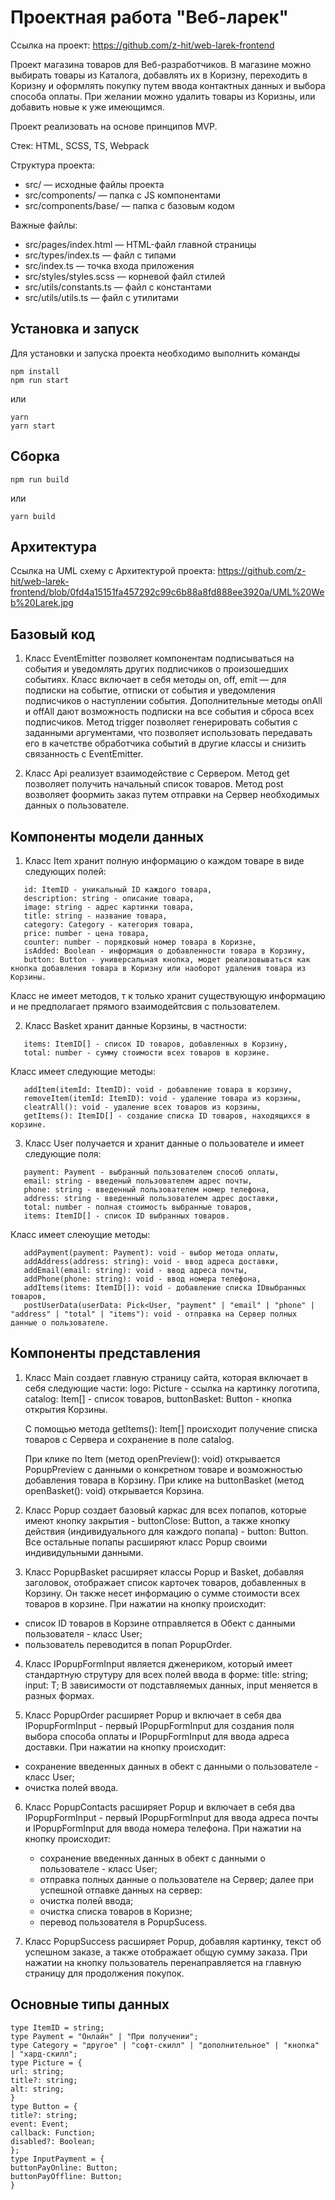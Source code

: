 # Проектная работа "Веб-ларек"

Ссылка на проект: https://github.com/z-hit/web-larek-frontend

Проект магазина товаров для Веб-разработчиков. В магазине можно выбирать товары из Каталога, добавлять их в Коризну, переходить в Коризну и оформлять покупку путем ввода контактных данных и выбора способа оплаты. При желании можно удалить товары из Коризны, или добавить новые к уже имеющимся.

Проект реализовать на основе принципов MVP.

Стек: HTML, SCSS, TS, Webpack

Структура проекта:

- src/ — исходные файлы проекта
- src/components/ — папка с JS компонентами
- src/components/base/ — папка с базовым кодом

Важные файлы:

- src/pages/index.html — HTML-файл главной страницы
- src/types/index.ts — файл с типами
- src/index.ts — точка входа приложения
- src/styles/styles.scss — корневой файл стилей
- src/utils/constants.ts — файл с константами
- src/utils/utils.ts — файл с утилитами

## Установка и запуск

Для установки и запуска проекта необходимо выполнить команды

```
npm install
npm run start
```

или

```
yarn
yarn start
```

## Сборка

```
npm run build
```

или

```
yarn build
```

## Архитектура

Ссылка на UML схему с Архитектурой проекта:
https://github.com/z-hit/web-larek-frontend/blob/0fd4a15151fa457292c99c6b88a8fd888ee3920a/UML%20Web%20Larek.jpg

## Базовый код

1. Класс EventEmitter позволяет компонентам подписываться на события и уведомлять других подписчиков о произошедших событиях.
   Класс включает в себя методы on, off, emit — для подписки на событие, отписки от события и уведомления подписчиков о наступлении события.
   Дополнительные методы onAll и offAll дают возможность подписки на все события и сброса всех
   подписчиков.
   Метод trigger позволяет генерировать события с заданными аргументами, что позволяет использовать передавать его в качетстве обработчика событий в другие классы и снизить связанность с EventEmitter.

2. Класс Api реализует взаимодействие с Сервером.
   Метод get позволяет получить начальный список товаров.
   Метод post возволяет фоормить заказ путем отправки на Сервер необходимых данных о пользователе.

## Компоненты модели данных

1. Класс Item хранит полную информацию о каждом товаре в виде следующих полей:

```
   id: ItemID - уникальный ID каждого товара,
   description: string - описание товара,
   image: string - адрес картинки товара,
   title: string - название товара,
   category: Category - категория товара,
   price: number - цена товара,
   counter: number - порядковый номер товара в Коризне,
   isAdded: Boolean - информация о добавленности товара в Корзину,
   button: Button - универсальная кнопка, модет реализовываться как кнопка добавления товара в Коризну или наоборот удаления товара из Корзины.
```

Класс не имеет методов, т к только хранит существующую информацию и не предполагает прямого взаимодейтсвия с пользователем.

2. Класс Basket хранит данные Корзины, в частности:

```
   items: ItemID[] - список ID товаров, добавленных в Корзину,
   total: number - сумму стоимости всех товаров в корзине.
```

Класс имеет следующие методы:

```
   addItem(itemId: ItemID): void - добавление товара в корзину,
   removeItem(itemId: ItemID): void - удаление товара из корзины,
   cleatrAll(): void - удаление всех товаров из корзины,
   getItems(): ItemID[] - создание списка ID товаров, находящихся в корзине.
```

3. Класс User получается и хранит данные о пользователе и имеет следующие поля:

```
   payment: Payment - выбранный пользователем способ оплаты,
   email: string - введеный пользователем адрес почты,
   phone: string - введенный пользователем номер телефона,
   address: string - введенный пользователем адрес доставки,
   total: number - полная стоимость выбранные товаров,
   items: ItemID[] - список ID выбранных товаров.
```

Класс имеет слеюущие методы:

```
   addPayment(payment: Payment): void - выбор метода оплаты,
   addAddress(address: string): void - ввод адреса доставки,
   addEmail(email: string): void - ввод адреса почты,
   addPhone(phone: string): void - ввод номера телефона,
   addItems(items: ItemID[]): void - добавление списка IDвыбранных товаров,
   postUserData(userData: Pick<User, "payment" | "email" | "phone" | "address" | "total" | "items"): void - отправка на Сервер полных данные о пользователе.
```

## Компоненты представления

1. Класс Main создает главную страницу сайта, которая включает в себя следующие части:
   logo: Picture - ссылка на картинку логотипа,
   catalog: Item[] - список товаров,
   buttonBasket: Button - кнопка открытия Корзины.

   С помощью метода getItems(): Item[] происходит получение списка товаров с Сервера и сохранение в поле catalog.

   При клике по Item (метод openPreview(): void) открывается PopupPreview с данными о конкретном товаре и возможностью добавления товара в Корзину.
   При клике на buttonBasket (метод openBasket(): void) открывается Корзина.

2. Класс Popup создает базовый каркас для всех попапов, которые имеют кнопку закрытия - buttonClose: Button, а также кнопку действия (индивидуального для каждого попапа) - button: Button. Все остальные попапы расширяют класс Popup своими индивидульными данными.

3. Класс PopupBasket расширяет классы Popup и Basket, добавляя заголовок, отображает список карточек товаров, добавленных в Корзину. Он также несет информацию о сумме стоимости всех товаров в корзине.
   При нажатии на кнопку происходит:

- список ID товаров в Корзине отправляется в Обект с данными пользователя - класс User;
- пользователь переводится в попап PopupOrder.

4. Класс IPopupFormInput<T> является дженериком, который имеет стандартную струтуру для всех полей ввода в форме:
   title: string;
   input: T;
   В зависимости от подставляемых данных, input меняется в разных формах.

5. Класс PopupOrder расширяет Popup и включает в себя два IPopupFormInput<T> - первый IPopupFormInput<InputPayment> для создания поля выбора способа оплаты и IPopupFormInput<string> для ввода адреса доставки.
   При нажатии на кнопку происходит:

- сохранение введенных данных в обект с данными о пользователе - класс User;
- очистка полей ввода.

6. Класс PopupContacts расширяет Popup и включает в себя два IPopupFormInput<T> - первый IPopupFormInput<string> для ввода адреса почты и IPopupFormInput<string> для ввода номера телефона.
   При нажатии на кнопку происходит:

   - сохранение введенных данных в обект с данными о пользователе - класс User;
   - отправка полных данные о пользователе на Сервер;
     далее при успешной отпавке данных на сервер:
   - очистка полей ввода;
   - очистка списка товаров в Коризне;
   - перевод пользователя в PopupSucess.

7. Класс PopupSuccess расширяет Popup, добавляя картинку, текст об успешном заказе, а также отображает общую сумму заказа.
   При нажатии на кнопку пользователь перенаправляется на главную страницу для продолжения покупок.

## Основные типы данных

```
type ItemID = string;
type Payment = "Онлайн" | "При получении";
type Category = "другое" | "софт-скилл" | "дополнительное" | "кнопка" | "хард-скилл";
type Picture = {
url: string;
title?: string;
alt: string;
}
type Button = {
title?: string;
event: Event;
callback: Function;
disabled?: Boolean;
};
type InputPayment = {
buttonPayOnline: Button;
buttonPayOffline: Button;
}
```
